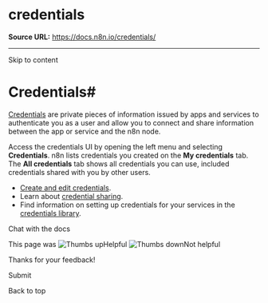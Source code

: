 # credentials

**Source URL:** https://docs.n8n.io/credentials/

---

Skip to content 

[ ](https://github.com/n8n-io/n8n-docs/edit/main/docs/credentials/index.md "Edit this page")

# Credentials#

[Credentials](../glossary/#credential-n8n) are private pieces of information issued by apps and services to authenticate you as a user and allow you to connect and share information between the app or service and the n8n node.

Access the credentials UI by opening the left menu and selecting **Credentials**. n8n lists credentials you created on the **My credentials** tab. The **All credentials** tab shows all credentials you can use, included credentials shared with you by other users.

  * [Create and edit credentials](add-edit-credentials/).
  * Learn about [credential sharing](credential-sharing/).
  * Find information on setting up credentials for your services in the [credentials library](../integrations/builtin/credentials/).



Chat with the docs

This page was ![Thumbs up](/_images/assets/thumb_up.png)Helpful  ![Thumbs down](/_images/assets/thumb_down.png)Not helpful 

Thanks for your feedback! 

Submit 

Back to top